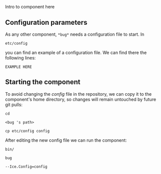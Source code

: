 ```
```
#
``` bug
```
Intro to component here


## Configuration parameters
As any other component,
``` *bug* ```
needs a configuration file to start. In

    etc/config

you can find an example of a configuration file. We can find there the following lines:

    EXAMPLE HERE


## Starting the component
To avoid changing the *config* file in the repository, we can copy it to the component's home directory, so changes will remain untouched by future git pulls:

    cd

``` <bug 's path> ```

    cp etc/config config

After editing the new config file we can run the component:

    bin/

```bug ```

    --Ice.Config=config
